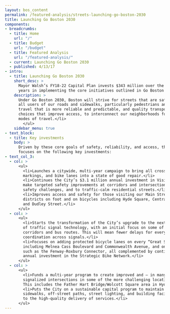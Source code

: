 ```yaml
---
layout: bos_content
permalink: /featured-analysis/streets-launching-go-boston-2030
title: Launching Go Boston 2030
components:
- breadcrumbs:
  - title: Home
    url: "/"
  - title: Budget
    url: "/budget"
  - title: Featured Analysis
    url: "/featured-analysis/"
  - current: Launching Go Boston 2030
  - published: 4/13/17
- intro:
  - title: Launching Go Boston 2030
    short_desc: >
      Mayor Walsh’s FY18-22 Capital Plan invests $343 million over the next five 
      years in implementing the core initiatives outlined in Go Boston 2030. 
    description: >
      Under Go Boston 2030, Boston will strive for streets that are safer for 
      all users of our roads and sidewalks, particularly pedestrians and cyclists, 
      travel that is more reliable and predictable, and quality transportation 
      choices that improve access, to interconnect our neighborhoods for all 
      modes of travel.</li>
        </ul>
    sidebar_menu: true
- text_block:
  - title: Key investments
    body: >
      Driven by these core goals of safety, reliability, and access, the capital plan 
      focuses on the following key investments:
- text_col_3:
  - col: >
      <ul>
        <li>Launches a citywide, multi-year campaign to bring all crosswalks, lane 
        markings, and bike lanes into a state of good repair.</li>
        <li>Continues the City’s $3.1 million annual investment in Vision Zero to 
        make targeted safety improvements at corridors and intersections with known 
        safety challenges, and to traffic-calm residential streets.</li>
        <li>Improves access and safety for those visiting our Main Street business 
        districts on foot and on bicycles including Hyde Square, Central Square 
        and Dudley Street.</li>
      </ul>
  - col: >
      <ul>
        <li>Starts the transformation of the City’s upgrade to the next generation 
        of traffic signal technology, with an initial focus on some of our busiest 
        corridors and bus routes. This will mean fewer delays for everyone and better 
        coordination across signals.</li>
        <li>Focuses on adding protected bicycle lanes on every “Great Streets” project, 
        including Melnea Cass Boulevard and Commonwealth Avenue, and on Multi-Use Paths 
        such as the Fenway-Roxbury Connector, all complemented by continuing the $900,000 
        annual investment in the Strategic Bike Network.</li>
      </ul>
  - col: >
      <ul>
        <li>Funds a multi-year program to create improved and — in many cases — 
        signalized intersections in some of the more challenging locations in the City. 
        This includes the Father Hart Bridge/Wolcott Square area in Hyde Park.</li>
        <li>Puts the City on a sustainable capital program to maintain bridges, roads, 
        sidewalks, off-street paths, street lighting, and building facilities essential 
        to the high-quality delivery of services.</li>
      </ul>      
---
```

